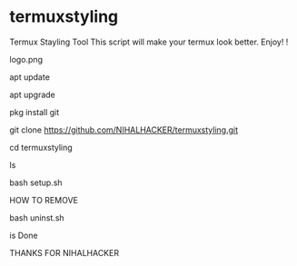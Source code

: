 # termuxstyling
Termux Stayling Tool 
This script will make your termux look better. Enjoy! !

logo.png


apt update 


apt upgrade 


pkg install git 


git clone https://github.com/NIHALHACKER/termuxstyling.git

cd termuxstyling



ls


bash setup.sh

HOW TO REMOVE 

bash uninst.sh


is Done



THANKS FOR NIHALHACKER




